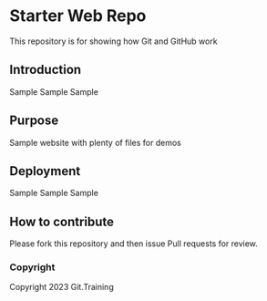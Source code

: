 # Starter Web Repo

This repository is for showing how Git and GitHub work

## Introduction

Sample Sample Sample

## Purpose

Sample website with plenty of files for demos

## Deployment

Sample Sample Sample

## How to contribute

Please fork this repository and then issue Pull requests for review.

### Copyright

Copyright 2023 Git.Training